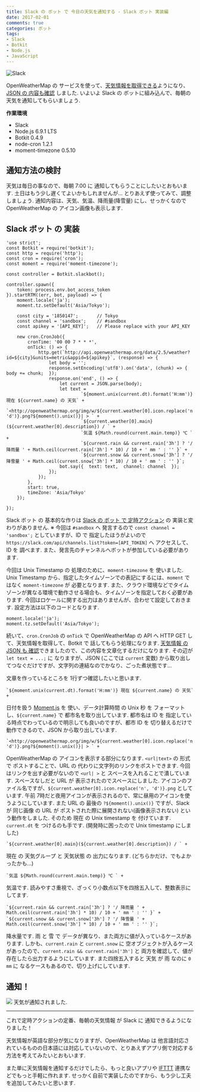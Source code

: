 ```yaml
---
title: Slack の ボット で 今日の天気を通知する - Slack ボット 実装編
date: 2017-02-01
comments: true
categories: ボット
tags:
- Slack
- Botkit
- Node.js
- JavaScript
---
```


![](/images/slack/slack.png "Slack")

OpenWeatherMap の サービスを使って、[天気情報を取得できる](/2017/01/24/Slackのボットで今日の天気を通知する-JSON取得編/)ようになり、[JSON の 内容も確認](/2017/01/29/Slackのボットで今日の天気を通知する-JSON確認編/) しました.
いよいよ Slack の ボットに組み込んで、毎朝の天気を通知してもらいましょう.

**作業環境**
- Slack
- Node.js 6.9.1 LTS
- Botkit 0.4.9
- node-cron 1.2.1
- moment-timezone 0.5.10


## 通知方法の検討
天気は毎日の事なので、毎朝 7:00 に 通知してもらうことにしたいとおもいます. 土日はもう少し遅くてよいかもしれませんが... とりあえず使ってみて、調整しましょう.
通知内容は、天気、気温、降雨量(降雪量) にし、せっかくなので OpenWeatherMap の アイコン画像も表示します.


## Slack ボット の 実装
```javascrip
'use strict';
const Botkit = require('botkit');
const http = require('http');
const cron = require('cron');
const moment = require('moment-timezone');

const controller = Botkit.slackbot();

controller.spawn({
    token: process.env.bot_access_token
}).startRTM((err, bot, payload) => {
    moment.locale('ja');
    moment.tz.setDefault('Asia/Tokyo');

    const city = '1850147';       // Tokyo
    const channel = 'sandbox';    // #sandbox
    const apikey = '[API_KEY]';   // Please replace with your API_KEY

    new cron.CronJob({
        cronTime: '00 00 7 * * *',
        onTick: () => {
            http.get(`http://api.openweathermap.org/data/2.5/weather?id=${city}&units=metric&appid=${apikey}`, (response) => {
                let body = '';
                response.setEncoding('utf8').on('data', (chunk) => {  body += chunk;  });
                response.on('end', () => {
                    let current = JSON.parse(body);
                    let text =
                            `${moment.unix(current.dt).format('H:mm')} 現在 ${current.name} の 天気` +
                            `<http://openweathermap.org/img/w/${current.weather[0].icon.replace('n', 'd')}.png?${moment().unix()}| > ` +
                            `${current.weather[0].main}(${current.weather[0].description}) / ` +
                            `気温 ${Math.round(current.main.temp)} ℃ ` +
                            `${current.rain && current.rain['3h'] ? '/ 降雨量 ' + Math.ceil(current.rain['3h'] * 10) / 10 + ' mm ' : '' }` +
                            `${current.snow && current.snow['3h'] ? '/ 降雪量 ' + Math.ceil(current.snow['3h'] * 10) / 10 + ' mm ' : '' }`;
                    bot.say({  text: text,  channel: channel  });
                });
            });
        },
        start: true,
        timeZone: 'Asia/Tokyo'
    });

});
```
Slack ボット の 基本的な作りは [Slack の ボット で 定時アクション](/2017/01/12/Slackのボットで定時アクション/) の 実装と変わりがありません.
※ 今回は `#sandbox` へ 発言するので `const channel = 'sandbox';` としていますが、ID で 指定したほうがよいので `https://slack.com/api/channels.list?token=[API_TOKEN]` へ アクセスして、ID を 調べます. また、発言先のチャンネルへボットが参加している必要があります.

今回は Unix Timestamp の 処理のために、`moment-timezone` を 使いました. Unix Timestamp から、指定したタイムゾーンでの表記にするには、`moment` ではなく `moment-timezone` が 必要となります. また、クラウド環境などでタイムゾーンが異なる環境で動作させる場合も、タイムゾーンを指定しておく必要があります. 今回はロケールに関する出力はありませんが、合わせて設定しておきます.  設定方法は以下のコードとなります.
```
moment.locale('ja');
moment.tz.setDefault('Asia/Tokyo');
```

続いて、`cron.CronJob` の `onTick` で OpenWeatherMap の API へ HTTP GET して、天気情報を取得して、Botkit で 話してもらう処理になります.
[天気情報 の JSON も 確認](/2017/01/29/Slackのボットで今日の天気を通知する-JSON確認編/)できましたので、この内容を文章化するだけになります. その辺が `let text = ...;` に なりますが、JSON (ここでは `current` 変数) から取り出してつなぐだけですが、文字列の連結なのでかなり、ごった煮状態です...

文章を作っているところを 1行ずつ確認したいと思います.
```
`${moment.unix(current.dt).format('H:mm')} 現在 ${current.name} の 天気` +
```
日付を扱う [Moment.js](https://momentjs.com/) を 使い、データ計算時間 の Unix 秒 を フォーマットし、`${current.name}` で 都市名を取り出しています.
都市名は ID を 指定している時点でわっているので明示しても良いのですが、都市 ID を 切り替えるだけで動作できるので、JSON から取り出しています.

```
`<http://openweathermap.org/img/w/${current.weather[0].icon.replace('n', 'd')}.png?${moment().unix()}| > ` +
```
OpenWeatherMap の アイコンを表示する部分になります. `<url|text>` の 形式 で ポストすることで、URL の 代わりに文字列のリンクをポストできます. 今回はリンクを出す必要がないので `<url| >` と スペースを入れることで潰しています. スペースなしだと URL が 表示されたのでスペースにしました.
アイコンのファイル名ですが、`${current.weather[0].icon.replace('n', 'd')}.png` としています. 午前 7時だと夜用アイコンが表示されるので、常に昼用のアイコンを使うようにしています.
また URL の 最後の `?${moment().unix()}` ですが、Slack が 同じ画像 の URL が ポストされた際に展開されない(画像表示されない) という動作をしました. そのため 現在 の Unix timestamp を 付けています. `current.dt` を つけるのも手です. (開発時に困ったので Unix timestamp にしました)

```
`${current.weather[0].main}(${current.weather[0].description}) / ` +
```
現在 の 天気グループ と 天気状態 の 出力になります. (どちらかだけ、でもよかったかも...)

```
`気温 ${Math.round(current.main.temp)} ℃ ` +
```
気温です. 読みやすさ重視で、ざっくり小数点以下を四捨五入して、整数表示にしてます.

```
`${current.rain && current.rain['3h'] ? '/ 降雨量 ' + Math.ceil(current.rain['3h'] * 10) / 10 + ' mm ' : '' }` +
`${current.snow && current.snow['3h'] ? '/ 降雪量 ' + Math.ceil(current.snow['3h'] * 10) / 10 + ' mm ' : '' }`;
```
降水量です. 雨 と 雪 で データが異なり、また両方に値が入っているケースがあります. しかも、`current.rain` と `current.snow` に 空オブジェクトが入るケースがあったので、`current.rain && current.rain['3h']` と 両方を確認して、値が存在したら出力するようにしています.
また四捨五入すると 天気 が 雨 なのに `0 mm` に なるケースもあるので、切り上げにしています.


## 通知！
![](/images/slack/weather/06.png)
天気が通知されました.



- - - -
これで定時アクションの定番、毎朝の天気情報 が Slack に 通知できるようになりました！

天気情報が英語な部分が気になりますが、OpenWeatherMap は 他言語対応されているものの日本語には対応していないので、とりあえずアプリ側で対応する方法を考えてみたいとおもいます.

また単に天気情報を通知するだけでしたら、もっと良いアプリや [IFTTT](https://ja.wikipedia.org/wiki/IFTTT) 連携などでもっと手軽に作れます. せっかく自前で実装したのですから、もう少し工夫を追加してみたいと思います.
